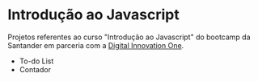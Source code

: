 # Introdução ao Javascript

Projetos referentes ao curso "Introdução ao Javascript" do bootcamp da Santander em parceria com a [Digital Innovation One](https://digitalinnovation.one/).

- To-do List
- Contador
